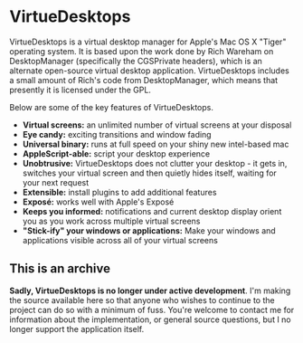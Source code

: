 VirtueDesktops
=============================================================================================================================

VirtueDesktops is a virtual desktop manager for Apple's Mac OS X "Tiger" operating system. It is based upon the work done by Rich Wareham on DesktopManager (specifically the CGSPrivate headers), which is an alternate open-source virtual desktop application. VirtueDesktops includes a small amount of Rich's code from DesktopManager, which means that presently it is licensed under the GPL.

Below are some of the key features of VirtueDesktops.

* **Virtual screens:** an unlimited number of virtual screens at your disposal
* **Eye candy:** exciting transitions and window fading
* **Universal binary:** runs at full speed on your shiny new intel-based mac
* **AppleScript-able:** script your desktop experience
* **Unobtrusive:** VirtueDesktops does not clutter your desktop - it gets in, switches your virtual screen and then quietly hides itself, waiting for your next request
* **Extensible:** install plugins to add additional features
* **Exposé:** works well with Apple's Exposé
* **Keeps you informed:** notifications and current desktop display orient you as you work across multiple virtual screens
* **"Stick-ify" your windows or applications:** Make your windows and applications visible across all of your virtual screens

This is an archive
------------------
**Sadly, VirtueDesktops is no longer under active development**. I'm making the source available here so that anyone who wishes to continue to the project can do so with a minimum of fuss. You're welcome to contact me for information about the implementation, or general source questions, but I no longer support the application itself.